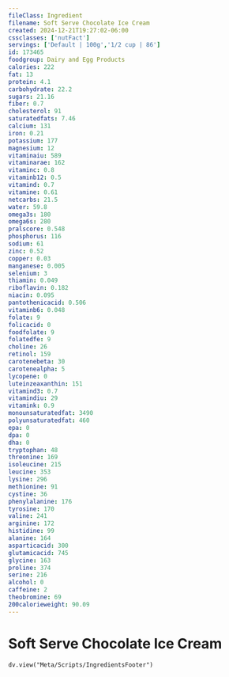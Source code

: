 ```yaml
---
fileClass: Ingredient
filename: Soft Serve Chocolate Ice Cream
created: 2024-12-21T19:27:02-06:00
cssclasses: ['nutFact']
servings: ['Default | 100g','1/2 cup | 86']
id: 173465
foodgroup: Dairy and Egg Products
calories: 222
fat: 13
protein: 4.1
carbohydrate: 22.2
sugars: 21.16
fiber: 0.7
cholesterol: 91
saturatedfats: 7.46
calcium: 131
iron: 0.21
potassium: 177
magnesium: 12
vitaminaiu: 589
vitaminarae: 162
vitaminc: 0.8
vitaminb12: 0.5
vitamind: 0.7
vitamine: 0.61
netcarbs: 21.5
water: 59.8
omega3s: 180
omega6s: 280
pralscore: 0.548
phosphorus: 116
sodium: 61
zinc: 0.52
copper: 0.03
manganese: 0.005
selenium: 3
thiamin: 0.049
riboflavin: 0.182
niacin: 0.095
pantothenicacid: 0.506
vitaminb6: 0.048
folate: 9
folicacid: 0
foodfolate: 9
folatedfe: 9
choline: 26
retinol: 159
carotenebeta: 30
carotenealpha: 5
lycopene: 0
luteinzeaxanthin: 151
vitamind3: 0.7
vitamindiu: 29
vitamink: 0.9
monounsaturatedfat: 3490
polyunsaturatedfat: 460
epa: 0
dpa: 0
dha: 0
tryptophan: 48
threonine: 169
isoleucine: 215
leucine: 353
lysine: 296
methionine: 91
cystine: 36
phenylalanine: 176
tyrosine: 170
valine: 241
arginine: 172
histidine: 99
alanine: 164
asparticacid: 300
glutamicacid: 745
glycine: 163
proline: 374
serine: 216
alcohol: 0
caffeine: 2
theobromine: 69
200calorieweight: 90.09
---
```


# Soft Serve Chocolate Ice Cream

```dataviewjs
dv.view("Meta/Scripts/IngredientsFooter")
```